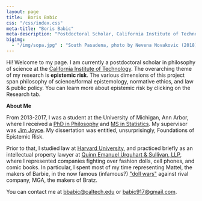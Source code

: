 ```yaml
---
layout: page
title:  Boris Babic
css: "/css/index.css"
meta-title: "Boris Babic"
meta-description: "Postdoctoral Scholar, California Institute of Technology"
bigimg:
  - "/img/sopa.jpg" : "South Pasadena, photo by Nevena Novakovic (2018)"
---
```


Hi! Welcome to my page. I am currently a postdoctoral scholar in philosophy of science at the [California Institute of Technology](http://hss.divisions.caltech.edu/people/boris-babic). The overarching theme of my research is **epistemic risk**. The various dimensions of this project span philosophy of science/formal epistemology, normative ethics, and law & public policy. You can learn more about epistemic risk by clicking on the Research tab. 

**About Me**

From 2013-2017, I was a student at the University of Michigan, Ann Arbor, where I received a [PhD in Philosophy](https://lsa.umich.edu/philosophy) and [MS in Statistics](https://lsa.umich.edu/stats). My supervisor was [Jim Joyce](http://www-personal.umich.edu/~jjoyce/). My dissertation was entitled, unsurprisingly, Foundations of Epistemic Risk. 

Prior to that, I studied law at [Harvard University](https://hls.harvard.edu/), and practiced briefly as an intellectual property lawyer at [Quinn Emanuel Urquhart & Sullivan, LLP](https://www.quinnemanuel.com/), where I represented companies fighting over fashion dolls, cell phones, and comic books. In particular, I spent most of my time representing Mattel, the makers of Barbie, in the now famous (infamous?) ["doll wars"](https://www.newyorker.com/magazine/2018/01/22/when-barbie-went-to-war-with-bratz) against rival company, MGA, the makers of Bratz. 

You can contact me at bbabic@caltech.edu or babic917@gmail.com. 
